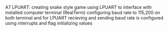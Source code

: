 A7 LPUART:
creating snake style game using LPUART to interface with installed computer terminal (RealTerm)
configuring baud rate to 115,200 on both terminal and for LPUART recieving and sending
baud rate is configured using interrupts and flag initializing values
